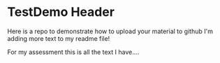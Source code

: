 # TestDemo Header
Here is a repo to demonstrate how to upload your material to github
I'm adding more text to my readme file!


For my assessment this is all the text I have....
